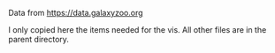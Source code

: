 Data from https://data.galaxyzoo.org

I only copied here the items needed for the vis.  All other files are in the parent directory.
